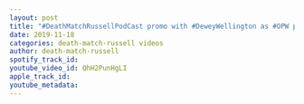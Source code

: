```yaml
---
layout: post
title: "#DeathMatchRussellPodCast promo with #DeweyWellington as #OPW presents #BloodFromAbove"
date: 2019-11-18
categories: death-match-russell videos
author: death-match-russell
spotify_track_id: 
youtube_video_id: QhH2PunHgLI
apple_track_id: 
youtube_metadata: 
---
```

